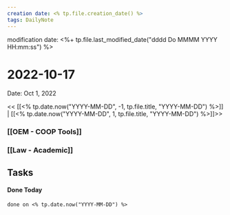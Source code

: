 ```yaml
---
creation date: <% tp.file.creation_date() %>
tags: DailyNote 
---
```


modification date: <%+ tp.file.last_modified_date("dddd Do MMMM YYYY HH:mm:ss") %> 

# 2022-10-17

Date: Oct 1, 2022

<< [[<% tp.date.now("YYYY-MM-DD", -1, tp.file.title, "YYYY-MM-DD") %>]] | [[<% tp.date.now("YYYY-MM-DD", 1, tp.file.title, "YYYY-MM-DD") %>]]>>


### [[OEM - COOP Tools]]


### [[Law - Academic]]


## Tasks


#### Done Today

```tasks
done on <% tp.date.now("YYYY-MM-DD") %>
```

